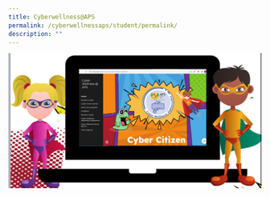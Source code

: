 ```yaml
---
title: Cyberwellness@APS
permalink: /cyberwellnessaps/student/permalink/
description: ""
---
```

<a href="https://sites.google.com/moe.edu.sg/cyberwellnessaps/home"><img src="images/cyberwellness%20aps.jpeg"></a>